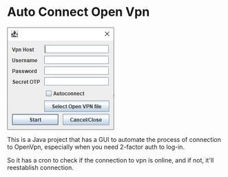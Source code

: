 # Auto Connect Open Vpn

<img align="center" alt="IMAGE GUI" src="https://github.com/gabrielgollo/auto-connect-opvpn/blob/main/static/GUI.png">

This is a Java project that has a GUI to automate the process of connection to OpenVpn, especially when 
you need 2-factor auth to log-in.

So it has a cron to check if the connection to vpn is online, and if not, it'll reestablish connection.
